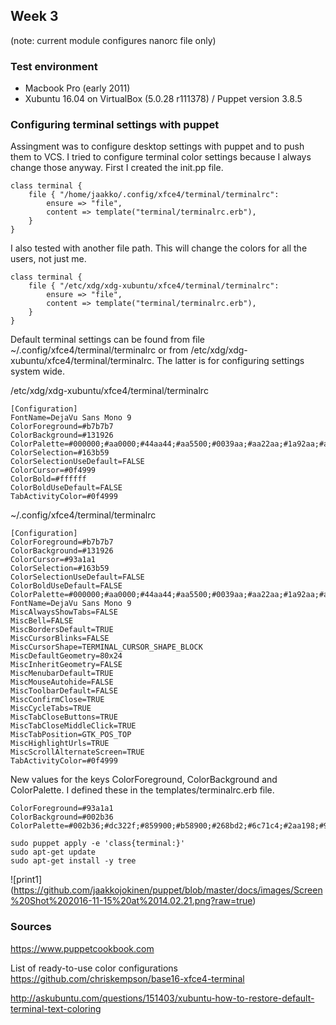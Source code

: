 ## Week 3

(note: current module configures nanorc file only)

### Test environment
- Macbook Pro (early 2011) 
- Xubuntu 16.04 on VirtualBox (5.0.28 r111378) / Puppet version 3.8.5

### Configuring terminal settings with puppet
Assingment was to configure desktop settings with puppet and to push them to VCS. I tried to configure terminal color settings because I always change those anyway. First I created the init.pp file.

```puppet
class terminal {
	file { "/home/jaakko/.config/xfce4/terminal/terminalrc":
		ensure => "file",
		content => template("terminal/terminalrc.erb"),
	}
}
```

I also tested with another file path. This will change the colors for all the users, not just me.

```puppet
class terminal {
	file { "/etc/xdg/xdg-xubuntu/xfce4/terminal/terminalrc":
		ensure => "file",
		content => template("terminal/terminalrc.erb"),
	}
}
```

Default terminal settings can be found from file ~/.config/xfce4/terminal/terminalrc or from /etc/xdg/xdg-xubuntu/xfce4/terminal/terminalrc. The latter is for configuring settings system wide. 

/etc/xdg/xdg-xubuntu/xfce4/terminal/terminalrc
```
[Configuration]
FontName=DejaVu Sans Mono 9
ColorForeground=#b7b7b7
ColorBackground=#131926
ColorPalette=#000000;#aa0000;#44aa44;#aa5500;#0039aa;#aa22aa;#1a92aa;#aaaaaa;#777777;#ff8787;#4ce64c;#ded82c;#295fcc;#cc58cc;#4ccce6;#ffffff
ColorSelection=#163b59
ColorSelectionUseDefault=FALSE
ColorCursor=#0f4999
ColorBold=#ffffff
ColorBoldUseDefault=FALSE
TabActivityColor=#0f4999
```

~/.config/xfce4/terminal/terminalrc
```
[Configuration]
ColorForeground=#b7b7b7
ColorBackground=#131926
ColorCursor=#93a1a1
ColorSelection=#163b59
ColorSelectionUseDefault=FALSE
ColorBoldUseDefault=FALSE
ColorPalette=#000000;#aa0000;#44aa44;#aa5500;#0039aa;#aa22aa;#1a92aa;#aaaaaa;#777777;#ff8787;#4ce64c;#ded82c;#295fcc;#cc58cc;#4ccce6;#ffffff
FontName=DejaVu Sans Mono 9
MiscAlwaysShowTabs=FALSE
MiscBell=FALSE
MiscBordersDefault=TRUE
MiscCursorBlinks=FALSE
MiscCursorShape=TERMINAL_CURSOR_SHAPE_BLOCK
MiscDefaultGeometry=80x24
MiscInheritGeometry=FALSE
MiscMenubarDefault=TRUE
MiscMouseAutohide=FALSE
MiscToolbarDefault=FALSE
MiscConfirmClose=TRUE
MiscCycleTabs=TRUE
MiscTabCloseButtons=TRUE
MiscTabCloseMiddleClick=TRUE
MiscTabPosition=GTK_POS_TOP
MiscHighlightUrls=TRUE
MiscScrollAlternateScreen=TRUE
TabActivityColor=#0f4999
```

New values for the keys ColorForeground, ColorBackground and ColorPalette. I defined these in the templates/terminalrc.erb file.

```
ColorForeground=#93a1a1
ColorBackground=#002b36
ColorPalette=#002b36;#dc322f;#859900;#b58900;#268bd2;#6c71c4;#2aa198;#93a1a1;#657b83;#cb4b16;#073642;#586e75;#839496;#eee8d5;#d33682;#fdf6e3
```

```
sudo puppet apply -e 'class{terminal:}'
sudo apt-get update
sudo apt-get install -y tree
```

![print1]
(https://github.com/jaakkojokinen/puppet/blob/master/docs/images/Screen%20Shot%202016-11-15%20at%2014.02.21.png?raw=true)


### Sources
https://www.puppetcookbook.com

List of ready-to-use color configurations
https://github.com/chriskempson/base16-xfce4-terminal

http://askubuntu.com/questions/151403/xubuntu-how-to-restore-default-terminal-text-coloring
